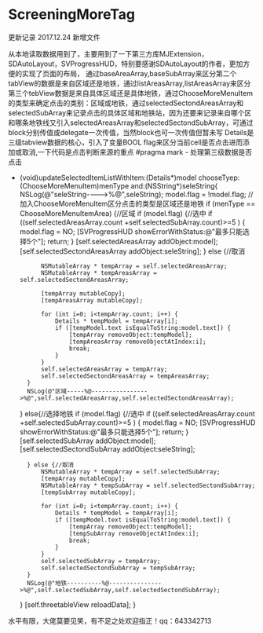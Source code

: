 # ScreeningMoreTag
更新记录
2017.12.24 新增文件

从本地读取数据用到了，主要用到了一下第三方库MJExtension，SDAutoLayout，SVProgressHUD，特别要感谢SDAutoLayout的作者，更加方便的实现了页面的布局，
通过baseAreaArray,baseSubArray来区分第二个tabView的数据是来自区域还是地铁，通过listAreasArray,listAreasArray来区分第三个tebView数据是来自具体区域还是具体地铁，通过ChooseMoreMenuItem的类型来确定点击的类别：区域或地铁，通过selectedSectondAreasArray和selectedSubArray来记录点击的具体区域和地铁站，因为还要来记录来自哪个区和哪条地铁线又引入selectedAreasArray和selectedSectondSubArray，可通过block分别传值或delegate一次传值，当然block也可一次传值但暂未写
Details是三级tabview数据的核心，引入了变量BOOL flag来区分当前cell是否点击进而添加或取消,一下代码是点击判断来源的重点
#pragma mark - 处理第三级数据是否点击
- (void)updateSelectedItemListWithItem:(Details*)model chooseTyep:(ChooseMoreMenuItem)menType and:(NSString*)seleString{
    NSLog(@"seleString---->%@",seleString);
    model.flag = !model.flag;
    //加入ChooseMoreMenuItem区分点击的类型是区域还是地铁
    if (menType == ChooseMoreMenuItemArea) {//区域
        if (model.flag) {//选中
            if ((self.selectedAreasArray.count +self.selectedSubArray.count)>=5 ) {
                model.flag = NO;
                [SVProgressHUD showErrorWithStatus:@"最多只能选择5个"];
                return;
            }
            [self.selectedAreasArray addObject:model];
            [self.selectedSectondAreasArray addObject:seleString];
        } else {//取消
            
            NSMutableArray * tempArray = self.selectedAreasArray;
            NSMutableArray * tempAreasArray = self.selectedSectondAreasArray;
            
            [tempArray mutableCopy];
            [tempAreasArray mutableCopy];
            
            for (int i=0; i<tempArray.count; i++) {
                Details * tempModel = tempArray[i];
                if ([tempModel.text isEqualToString:model.text]) {
                    [tempArray removeObject:tempModel];
                    [tempAreasArray removeObjectAtIndex:i];
                    break;
                }
            }
            self.selectedAreasArray = tempArray;
            self.selectedSectondAreasArray = tempAreasArray;
        }
        NSLog(@"区域-----%@---------------->%@",self.selectedAreasArray,self.selectedSectondAreasArray);
    }
    else{//选择地铁
        if (model.flag) {//选中
            if ((self.selectedAreasArray.count +self.selectedSubArray.count)>=5 ) {
                model.flag = NO;
                [SVProgressHUD showErrorWithStatus:@"最多只能选择5个"];
                return;
            }
            [self.selectedSubArray addObject:model];
            [self.selectedSectondSubArray addObject:seleString];
            
        } else {//取消
            NSMutableArray * tempArray = self.selectedSubArray;
            [tempArray mutableCopy];
            NSMutableArray * tempSubArray = self.selectedSectondSubArray;
            [tempSubArray mutableCopy];
            
            for (int i=0; i<tempArray.count; i++) {
                Details * tempModel = tempArray[i];
                if ([tempModel.text isEqualToString:model.text]) {
                    [tempArray removeObject:tempModel];
                    [tempSubArray removeObjectAtIndex:i];
                    break;
                }
            }
            self.selectedSubArray = tempArray;
            self.selectedSectondSubArray = tempSubArray;
        }
        NSLog(@"地铁----------%@--------------->%@",self.selectedSubArray,self.selectedSectondSubArray);
    }
    [self.threetableView reloadData];
}

水平有限，大佬莫要见笑，有不足之处欢迎指正！qq：643342713
